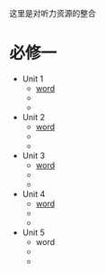 这里是对听力资源的整合
# 必修一
- Unit 1 
    - <a href="/Compulsory-English/resources/必修一/unit1 word.mp3">word</a>
    -
    -
- Unit 2
    - <a href="/Compulsory-English/resources/必修一/unit2 word.mp3">word</a>
    - 
    -
- Unit 3
    - <a href="/Compulsory-English/resources/必修一/unit1 word.mp3">word</a>
    - 
    -
- Unit 4
    - <a href="/Compulsory-English/resources/必修一/unit1 word.mp3">word</a>
    - 
    - 
- Unit 5
    - word
    - 
    -
